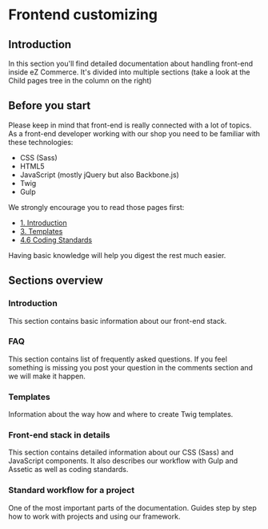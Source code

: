 #  Frontend customizing 

## Introduction

In this section you'll find detailed documentation about handling front-end inside eZ Commerce. It's divided into multiple sections (take a look at the Child pages tree in the column on the right)

## Before you start 

Please keep in mind that front-end is really connected with a lot of topics. As a front-end developer working with our shop you need to be familiar with these technologies:

  - CSS (Sass)
  - HTML5
  - JavaScript (mostly jQuery but also Backbone.js)
  - Twig
  - Gulp

We strongly encourage you to read those pages first:

  - [1. Introduction](1.-Introduction_23561002.html)
  - [3. Templates](3.-Templates_23561000.html)
  - [4.6 Coding Standards](4.6-Coding-Standards_23560723.html)

Having basic knowledge will help you digest the rest much easier.

## Sections overview

### Introduction

This section contains basic information about our front-end stack. 

### FAQ

This section contains list of frequently asked questions. If you feel something is missing you post your question in the comments section and we will make it happen.

### Templates

Information about the way how and where to create Twig templates.

### Front-end stack in details

This section contains detailed information about our CSS (Sass) and JavaScript components. It also describes our workflow with Gulp and Assetic as well as coding standards.

### Standard workflow for a project

One of the most important parts of the documentation. Guides step by step how to work with projects and using our framework.
